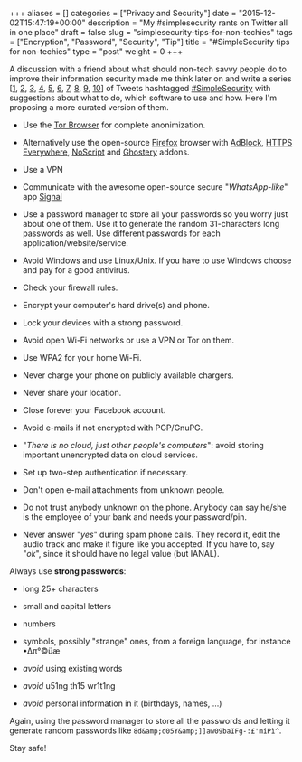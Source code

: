 +++
aliases      = []
categories   = ["Privacy and Security"]
date         = "2015-12-02T15:47:19+00:00"
description  = "My #simplesecurity rants on Twitter all in one place"
draft        = false
slug         = "simplesecurity-tips-for-non-techies"
tags         = ["Encryption", "Password", "Security", "Tip"]
title        = "#SimpleSecurity tips for non-techies"
type         = "post"
weight       = 0
+++


A discussion with a friend about what should non-tech savvy people do to improve their information security made me think later on and write a series [[1](https://twitter.com/TheMatjaz/status/671961375233736704), [2](https://twitter.com/TheMatjaz/status/671962144469065728), [3](https://twitter.com/TheMatjaz/status/671964017221640192), [4](https://twitter.com/TheMatjaz/status/671964298739060736), [5](https://twitter.com/TheMatjaz/status/671965340209979392), [6](https://twitter.com/TheMatjaz/status/671969134670970882), [7](https://twitter.com/TheMatjaz/status/671969854598094848), [8](https://twitter.com/TheMatjaz/status/671970594787827712), [9](https://twitter.com/TheMatjaz/status/671971839225274368), [10](https://twitter.com/TheMatjaz/status/671972324170682368)] of Tweets hashtagged [#SimpleSecurity](https://twitter.com/hashtag/SimpleSecurity?src=hash) with suggestions about what to do, which software to use and how. Here I'm proposing a more curated version of them.





  * Use the [Tor Browser](https://www.torproject.org/download/download-easy.html.en) for complete anonimization.


  * Alternatively use the open-source [Firefox](https://www.mozilla.org/firefox) browser with [AdBlock](https://addons.mozilla.org/it/firefox/addon/adblock-plus/?src=search), [HTTPS Everywhere](https://addons.mozilla.org/it/firefox/addon/https-everywhere/?src=search), [NoScript](https://addons.mozilla.org/it/firefox/addon/noscript/?src=search) and [Ghostery](https://addons.mozilla.org/it/firefox/addon/ghostery/?src=search) addons.


  * Use a VPN


  * Communicate with the awesome open-source secure "_WhatsApp-like_" app [Signal](https://whispersystems.org)


  * Use a password manager to store all your passwords so you worry just about one of them. Use it to generate the random 31-characters long passwords as well. Use different passwords for each application/website/service.


  * Avoid Windows and use Linux/Unix. If you have to use Windows choose and pay for a good antivirus.


  * Check your firewall rules.


  * Encrypt your computer's hard drive(s) and phone.


  * Lock your devices with a strong password.


  * Avoid open Wi-Fi networks or use a VPN or Tor on them.


  * Use WPA2 for your home Wi-Fi.


  * Never charge your phone on publicly available chargers.


  * Never share your location.


  * Close forever your Facebook account.


  * Avoid e-mails if not encrypted with PGP/GnuPG.


  * "_There is no cloud, just other people's computers_": avoid storing important unencrypted data on cloud services.


  * Set up two-step authentication if necessary.


  * Don't open e-mail attachments from unknown people.


  * Do not trust anybody unknown on the phone. Anybody can say he/she is the employee of your bank and needs your password/pin.


  * Never answer "_yes_" during spam phone calls. They record it, edit the audio track and make it figure like you accepted. If you have to, say "_ok_", since it should have no legal value (but IANAL).



Always use **strong passwords**:





  * long 25+ characters


  * small and capital letters


  * numbers


  * symbols, possibly "strange" ones, from a foreign language, for instance •∆π°©üæ


  * _avoid_ using existing words


  * _avoid_ u51ng th15 wr1t1ng


  * _avoid_ personal information in it (birthdays, names, ...)



Again, using the password manager to store all the passwords and letting it generate random passwords like `8d&amp;d05Y&amp;]]aw09baIFg-:£'miPì^`.

Stay safe!
